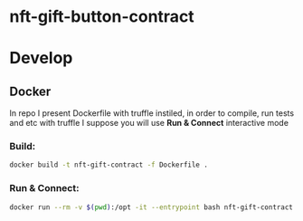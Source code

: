 # nft-gift-button-contract

# Develop

## Docker
In repo I present Dockerfile with truffle instiled, in order to compile, 
run tests and etc with truffle I suppose you will use **Run & Connect** interactive mode

### Build:
```bash
docker build -t nft-gift-contract -f Dockerfile .
```

### Run & Connect:
```bash
docker run --rm -v $(pwd):/opt -it --entrypoint bash nft-gift-contract
```
